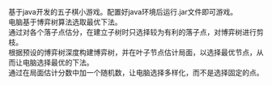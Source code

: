 基于java开发的五子棋小游戏。配置好java环境后运行.jar文件即可游戏。  
电脑基于博弈树算法选取最优下法。  
通过对各个落子点估分，在建立子树时只选择较为有利的落子点，对博弈树进行剪枝。  
根据预设的博弈树深度构建博弈树，并在叶子节点估计局面，以选择最优节点，从而让电脑选择最优的下法。  
通过在局面估计分数中加一个随机数，让电脑选择多样化，而不是选择固定的点。  
